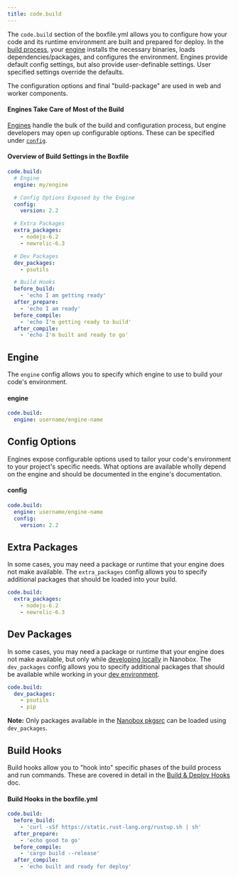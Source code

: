 ```yaml
---
title: code.build
---
```


The `code.build` section of the boxfile.yml allows you to configure how your code and its runtime environment are built and prepared for deploy. In the [build process](/cli/build/), your [engine](#engine) installs the necessary binaries, loads dependencies/packages, and configures the environment. Engines provide default config settings, but also provide user-definable settings. User specified settings override the defaults.

The configuration options and final "build-package" are used in web and worker components.

#### Engines Take Care of Most of the Build
[Engines](/engines/) handle the bulk of the build and configuration process, but engine developers may open up configurable options. These can be specified under [`config`](#config-options).

#### Overview of Build Settings in the Boxfile
```yaml
code.build:
  # Engine
  engine: my/engine

  # Config Options Exposed by the Engine
  config:
    version: 2.2

  # Extra Packages
  extra_packages:
    - nodejs-6.2
    - newrelic-6.3

  # Dev Packages
  dev_packages:
    - psutils

  # Build Hooks
  before_build:
    - 'echo I am getting ready'
  after_prepare:
    - 'echo I am ready'
  before_compile:
    - 'echo I'm getting ready to build'
  after_compile:
    - 'echo I'm built and ready to go'
```

## Engine
The `engine` config allows you to specify which engine to use to build your code's environment.

#### engine
```yaml
code.build:
  engine: username/engine-name
```

## Config Options
Engines expose configurable options used to tailor your code's environment to your project's specific needs. What options are available wholly depend on the engine and should be documented in the engine's documentation.

#### config
```yaml
code.build:
  engine: username/engine-name
  config:
    version: 2.2
```

## Extra Packages
In some cases, you may need a package or runtime that your engine does not make available. The `extra_packages` config allows you to specify additional packages that should be loaded into your build.

```yaml
code.build:
  extra_packages:
    - nodejs-6.2
    - newrelic-6.3
```

## Dev Packages
In some cases, you may need a package or runtime that your engine does not make available, but only while [developing locally](/local-dev/) in Nanobox. The `dev_packages` config allows you to specify additional packages that should be available while working in your [dev environment](/cli/dev/).

```yaml
code.build:
  dev_packages:
    - psutils
    - pip
```

**Note:** Only packages available in the [Nanobox pkgsrc](http://pkgsrc.nanobox.io/nanobox/base/Linux/) can be loaded using `dev_packages`.

## Build Hooks
Build hooks allow you to "hook into" specific phases of the build process and run commands. These are covered in detail in the [Build & Deploy Hooks](/app-config/build-deploy-hooks/) doc.

#### Build Hooks in the boxfile.yml
```yaml
code.build:
  before_build:
    - 'curl -sSf https://static.rust-lang.org/rustup.sh | sh'
  after_prepare:
    - 'echo good to go'
  before_compile:
    - 'cargo build --release'
  after_compile:
    - 'echo built and ready for deploy'
```
